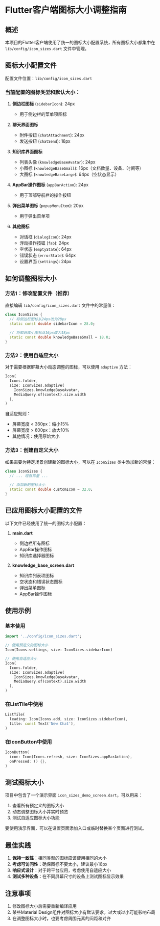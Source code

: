 # Flutter客户端图标大小调整指南

## 概述

本项目的Flutter客户端使用了统一的图标大小配置系统，所有图标大小都集中在 `lib/config/icon_sizes.dart` 文件中管理。

## 图标大小配置文件

配置文件位置：`lib/config/icon_sizes.dart`

### 当前配置的图标类型和默认大小：

1. **侧边栏图标** (`sidebarIcon`): 24px
   - 用于侧边栏的菜单项图标

2. **聊天界面图标**
   - 附件按钮 (`chatAttachment`): 24px
   - 发送按钮 (`chatSend`): 18px

3. **知识库界面图标**
   - 列表头像 (`knowledgeBaseAvatar`): 24px
   - 小图标 (`knowledgeBaseSmall`): 16px（文档数量、设备、时间等）
   - 大图标 (`knowledgeBaseLarge`): 64px（空状态显示）

4. **AppBar操作图标** (`appBarAction`): 24px
   - 用于顶部导航栏的操作按钮

5. **弹出菜单图标** (`popupMenuItem`): 20px
   - 用于弹出菜单项

6. **其他图标**
   - 对话框 (`dialogIcon`): 24px
   - 浮动操作按钮 (`fab`): 24px
   - 空状态 (`emptyState`): 64px
   - 错误状态 (`errorState`): 64px
   - 设置界面 (`settings`): 24px

## 如何调整图标大小

### 方法1：修改配置文件（推荐）

直接编辑 `lib/config/icon_sizes.dart` 文件中的常量值：

```dart
class IconSizes {
  // 将侧边栏图标从24px改为28px
  static const double sidebarIcon = 28.0;
  
  // 将知识库小图标从16px改为18px
  static const double knowledgeBaseSmall = 18.0;
}
```

### 方法2：使用自适应大小

对于需要根据屏幕大小动态调整的图标，可以使用 `adaptive` 方法：

```dart
Icon(
  Icons.folder,
  size: IconSizes.adaptive(
    IconSizes.knowledgeBaseAvatar, 
    MediaQuery.of(context).size.width
  ),
)
```

自适应规则：
- 屏幕宽度 < 360px：缩小15%
- 屏幕宽度 > 600px：放大10%
- 其他情况：使用原始大小

### 方法3：创建自定义大小

如果需要为特定场景创建新的图标大小，可以在 `IconSizes` 类中添加新的常量：

```dart
class IconSizes {
  // ... 现有常量 ...
  
  // 添加新的图标大小
  static const double customIcon = 32.0;
}
```

## 已应用图标大小配置的文件

以下文件已经使用了统一的图标大小配置：

1. **main.dart**
   - 侧边栏所有图标
   - AppBar操作图标
   - 知识库选择器图标

2. **knowledge_base_screen.dart**
   - 知识库列表项图标
   - 空状态和错误状态图标
   - 弹出菜单图标
   - AppBar操作图标

## 使用示例

### 基本使用

```dart
import '../config/icon_sizes.dart';

// 使用预定义的图标大小
Icon(Icons.settings, size: IconSizes.sidebarIcon)

// 使用自适应大小
Icon(
  Icons.folder,
  size: IconSizes.adaptive(
    IconSizes.knowledgeBaseAvatar,
    MediaQuery.of(context).size.width
  ),
)
```

### 在ListTile中使用

```dart
ListTile(
  leading: Icon(Icons.add, size: IconSizes.sidebarIcon),
  title: const Text('New Chat'),
)
```

### 在IconButton中使用

```dart
IconButton(
  icon: Icon(Icons.refresh, size: IconSizes.appBarAction),
  onPressed: () {},
)
```

## 测试图标大小

项目中包含了一个演示界面 `icon_sizes_demo_screen.dart`，可以用来：

1. 查看所有预定义的图标大小
2. 动态调整图标大小并实时预览
3. 测试自适应图标大小功能

要使用演示界面，可以在设置页面添加入口或临时替换某个页面进行测试。

## 最佳实践

1. **保持一致性**：相同类型的图标应该使用相同的大小
2. **考虑可访问性**：确保图标不要太小，建议最小16px
3. **响应式设计**：对于跨平台应用，考虑使用自适应大小
4. **测试多种设备**：在不同屏幕尺寸的设备上测试图标显示效果

## 注意事项

1. 修改图标大小后需要重新编译应用
2. 某些Material Design组件对图标大小有默认要求，过大或过小可能影响布局
3. 在调整图标大小时，也要考虑周围元素的间距和对齐
